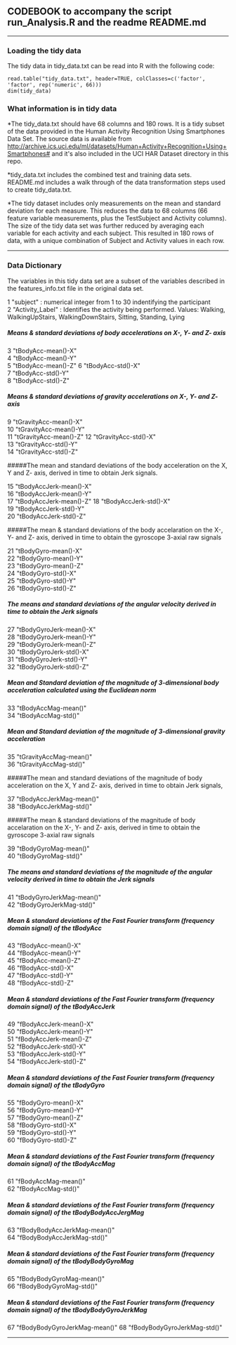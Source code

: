 ## CODEBOOK to accompany the script run_Analysis.R and the readme README.md ##
- - - -

### Loading the tidy data

The tidy data in tidy_data.txt can be read into R with the following code:

```
read.table("tidy_data.txt", header=TRUE, colClasses=c('factor', 'factor', rep('numeric', 66)))
dim(tidy_data)
```

### What information is in tidy data

*The tidy_data.txt should have 68 columns and 180 rows. It is a tidy subset of the data provided in the Human Activity Recognition Using Smartphones Data Set. The source data is available from http://archive.ics.uci.edu/ml/datasets/Human+Activity+Recognition+Using+Smartphones# and it's also included in the UCI HAR Dataset directory in this repo.

*tidy_data.txt includes the combined test and training data sets. README.md includes a walk through of the data transformation steps used to create tidy_data.txt.

*The tidy dataset includes only measurements on the mean and standard deviation for each measure. This reduces the data to 68 columns (66 feature variable measurements, plus the TestSubject and Activity columns). The size of the tidy data set was further reduced by averaging each variable for each activity and each subject. This resulted in 180 rows of data, with a unique combination of Subject and Activity values in each row. 
- - - 

### Data Dictionary

The variables in this tidy data set are a subset of the variables described in the features_info.txt file in the original data set. 

 1 "subject"            : numerical integer from 1 to 30 indentifying the participant           
 2 "Activity_Label"     : Identifies the activity being performed. Values: Walking, WalkingUpStairs, WalkingDownStairs, Sitting, Standing, Lying       
 
##### Means & standard deviations of body accelerations on X-, Y- and Z- axis

 3 "tBodyAcc-mean()-X"         
 4 "tBodyAcc-mean()-Y"          
 5 "tBodyAcc-mean()-Z"
 6 "tBodyAcc-std()-X"           
 7 "tBodyAcc-std()-Y"            
 8 "tBodyAcc-std()-Z"    
 
##### Means & standard deviations of gravity accelerations on X-, Y- and Z- axis
9 "tGravityAcc-mean()-X"        
10 "tGravityAcc-mean()-Y"       
11 "tGravityAcc-mean()-Z" 
12 "tGravityAcc-std()-X"        
13 "tGravityAcc-std()-Y"         
14 "tGravityAcc-std()-Z" 

#####The mean and standard deviations of the body acceleration on the X, Y and Z- axis, derived in time to obtain Jerk signals. 

15 "tBodyAccJerk-mean()-X"       
16 "tBodyAccJerk-mean()-Y"      
17 "tBodyAccJerk-mean()-Z" 
18 "tBodyAccJerk-std()-X"       
19 "tBodyAccJerk-std()-Y"        
20 "tBodyAccJerk-std()-Z"

#####The mean  & standard deviations of the body accelaration on the X-, Y- and Z- axis, derived in time to obtain the gyroscope 3-axial raw signals

21 "tBodyGyro-mean()-X"          
22 "tBodyGyro-mean()-Y"         
23 "tBodyGyro-mean()-Z"          
24 "tBodyGyro-std()-X"          
25 "tBodyGyro-std()-Y"           
26 "tBodyGyro-std()-Z"

##### The means and standard deviations of the angular velocity derived in time to obtain the Jerk signals

27 "tBodyGyroJerk-mean()-X"      
28 "tBodyGyroJerk-mean()-Y"     
29 "tBodyGyroJerk-mean()-Z"      
30 "tBodyGyroJerk-std()-X"      
31 "tBodyGyroJerk-std()-Y"       
32 "tBodyGyroJerk-std()-Z" 

##### Mean and Standard deviation of the magnitude of 3-dimensional body acceleration calculated using the Euclidean norm
33 "tBodyAccMag-mean()"          
34 "tBodyAccMag-std()" 

##### Mean and Standard deviation of the magnitude of 3-dimensional gravity acceleration 

35 "tGravityAccMag-mean()"       
36 "tGravityAccMag-std()" 

#####The mean and standard deviations of the magnitude of body acceleration on the X, Y and Z- axis, derived in time to obtain Jerk signals,  

37 "tBodyAccJerkMag-mean()"      
38 "tBodyAccJerkMag-std()"   

#####The mean  & standard deviations of the magnitude of  body accelaration on the X-, Y- and Z- axis, derived in time to obtain the gyroscope 3-axial raw signals 

39 "tBodyGyroMag-mean()"         
40 "tBodyGyroMag-std()" 

##### The means and standard deviations of the magnitude of  the angular velocity derived in time to obtain the Jerk signals

41 "tBodyGyroJerkMag-mean()"     
42 "tBodyGyroJerkMag-std()"   

##### Mean & standard deviations of the Fast Fourier transform (frequency domain signal) of the tBodyAcc

43 "fBodyAcc-mean()-X"           
44 "fBodyAcc-mean()-Y"          
45 "fBodyAcc-mean()-Z"           
46 "fBodyAcc-std()-X"           
47 "fBodyAcc-std()-Y"            
48 "fBodyAcc-std()-Z"        

##### Mean & standard deviations of the Fast Fourier transform (frequency domain signal) of the tBodyAccJerk

49 "fBodyAccJerk-mean()-X"       
50 "fBodyAccJerk-mean()-Y"      
51 "fBodyAccJerk-mean()-Z"       
52 "fBodyAccJerk-std()-X"       
53 "fBodyAccJerk-std()-Y"        
54 "fBodyAccJerk-std()-Z" 

##### Mean & standard deviations of the Fast Fourier transform (frequency domain signal) of the tBodyGyro

55 "fBodyGyro-mean()-X"          
56 "fBodyGyro-mean()-Y"         
57 "fBodyGyro-mean()-Z"          
58 "fBodyGyro-std()-X"          
59 "fBodyGyro-std()-Y"           
60 "fBodyGyro-std()-Z"   

##### Mean & standard deviations of the Fast Fourier transform (frequency domain signal) of the tBodyAccMag

61 "fBodyAccMag-mean()"          
62 "fBodyAccMag-std()" 

##### Mean & standard deviations of the Fast Fourier transform (frequency domain signal) of the tBodyBodyAccJergMag

63 "fBodyBodyAccJerkMag-mean()"  
64 "fBodyBodyAccJerkMag-std()"  

##### Mean & standard deviations of the Fast Fourier transform (frequency domain signal) of the tBodyBodyGyroMag

65 "fBodyBodyGyroMag-mean()"     
66 "fBodyBodyGyroMag-std()"  

##### Mean & standard deviations of the Fast Fourier transform (frequency domain signal) of the tBodyBodyGyroJerkMag

67 "fBodyBodyGyroJerkMag-mean()" 
68 "fBodyBodyGyroJerkMag-std()"

- - - -


